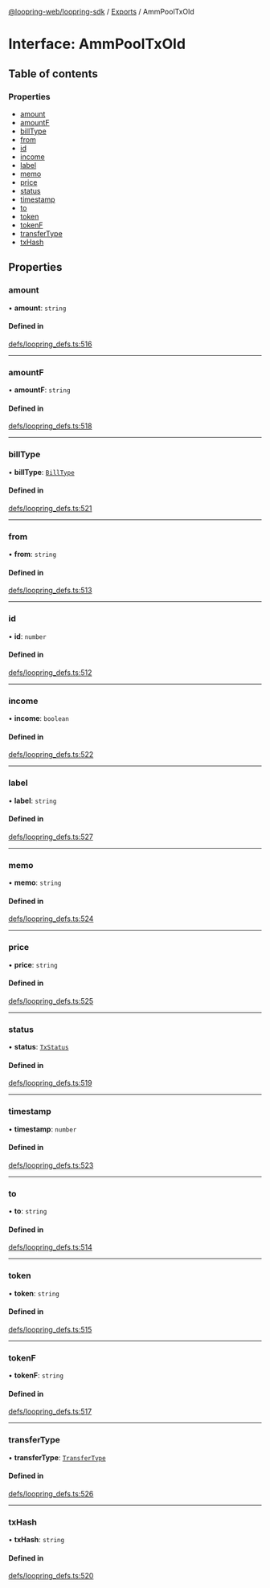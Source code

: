 [@loopring-web/loopring-sdk](../README.md) / [Exports](../modules.md) / AmmPoolTxOld

# Interface: AmmPoolTxOld

## Table of contents

### Properties

- [amount](AmmPoolTxOld.md#amount)
- [amountF](AmmPoolTxOld.md#amountf)
- [billType](AmmPoolTxOld.md#billtype)
- [from](AmmPoolTxOld.md#from)
- [id](AmmPoolTxOld.md#id)
- [income](AmmPoolTxOld.md#income)
- [label](AmmPoolTxOld.md#label)
- [memo](AmmPoolTxOld.md#memo)
- [price](AmmPoolTxOld.md#price)
- [status](AmmPoolTxOld.md#status)
- [timestamp](AmmPoolTxOld.md#timestamp)
- [to](AmmPoolTxOld.md#to)
- [token](AmmPoolTxOld.md#token)
- [tokenF](AmmPoolTxOld.md#tokenf)
- [transferType](AmmPoolTxOld.md#transfertype)
- [txHash](AmmPoolTxOld.md#txhash)

## Properties

### amount

• **amount**: `string`

#### Defined in

[defs/loopring_defs.ts:516](https://github.com/Loopring/loopring_sdk/blob/538bd47/src/defs/loopring_defs.ts#L516)

___

### amountF

• **amountF**: `string`

#### Defined in

[defs/loopring_defs.ts:518](https://github.com/Loopring/loopring_sdk/blob/538bd47/src/defs/loopring_defs.ts#L518)

___

### billType

• **billType**: [`BillType`](../enums/BillType.md)

#### Defined in

[defs/loopring_defs.ts:521](https://github.com/Loopring/loopring_sdk/blob/538bd47/src/defs/loopring_defs.ts#L521)

___

### from

• **from**: `string`

#### Defined in

[defs/loopring_defs.ts:513](https://github.com/Loopring/loopring_sdk/blob/538bd47/src/defs/loopring_defs.ts#L513)

___

### id

• **id**: `number`

#### Defined in

[defs/loopring_defs.ts:512](https://github.com/Loopring/loopring_sdk/blob/538bd47/src/defs/loopring_defs.ts#L512)

___

### income

• **income**: `boolean`

#### Defined in

[defs/loopring_defs.ts:522](https://github.com/Loopring/loopring_sdk/blob/538bd47/src/defs/loopring_defs.ts#L522)

___

### label

• **label**: `string`

#### Defined in

[defs/loopring_defs.ts:527](https://github.com/Loopring/loopring_sdk/blob/538bd47/src/defs/loopring_defs.ts#L527)

___

### memo

• **memo**: `string`

#### Defined in

[defs/loopring_defs.ts:524](https://github.com/Loopring/loopring_sdk/blob/538bd47/src/defs/loopring_defs.ts#L524)

___

### price

• **price**: `string`

#### Defined in

[defs/loopring_defs.ts:525](https://github.com/Loopring/loopring_sdk/blob/538bd47/src/defs/loopring_defs.ts#L525)

___

### status

• **status**: [`TxStatus`](../enums/TxStatus.md)

#### Defined in

[defs/loopring_defs.ts:519](https://github.com/Loopring/loopring_sdk/blob/538bd47/src/defs/loopring_defs.ts#L519)

___

### timestamp

• **timestamp**: `number`

#### Defined in

[defs/loopring_defs.ts:523](https://github.com/Loopring/loopring_sdk/blob/538bd47/src/defs/loopring_defs.ts#L523)

___

### to

• **to**: `string`

#### Defined in

[defs/loopring_defs.ts:514](https://github.com/Loopring/loopring_sdk/blob/538bd47/src/defs/loopring_defs.ts#L514)

___

### token

• **token**: `string`

#### Defined in

[defs/loopring_defs.ts:515](https://github.com/Loopring/loopring_sdk/blob/538bd47/src/defs/loopring_defs.ts#L515)

___

### tokenF

• **tokenF**: `string`

#### Defined in

[defs/loopring_defs.ts:517](https://github.com/Loopring/loopring_sdk/blob/538bd47/src/defs/loopring_defs.ts#L517)

___

### transferType

• **transferType**: [`TransferType`](../enums/TransferType.md)

#### Defined in

[defs/loopring_defs.ts:526](https://github.com/Loopring/loopring_sdk/blob/538bd47/src/defs/loopring_defs.ts#L526)

___

### txHash

• **txHash**: `string`

#### Defined in

[defs/loopring_defs.ts:520](https://github.com/Loopring/loopring_sdk/blob/538bd47/src/defs/loopring_defs.ts#L520)
